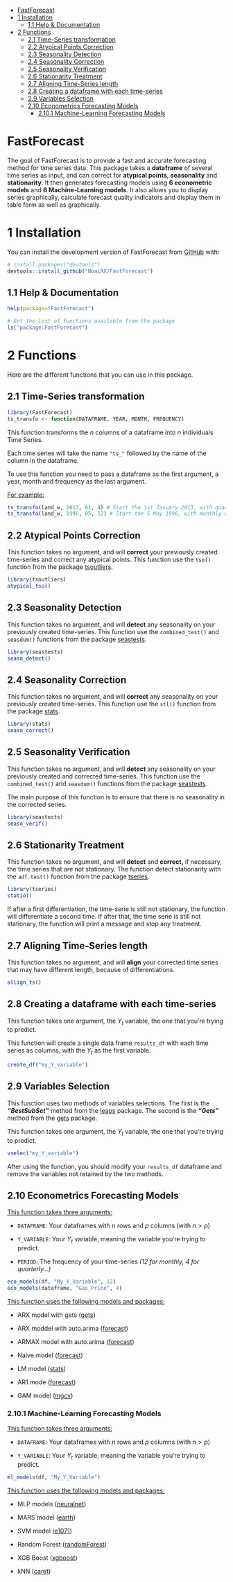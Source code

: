 
- [FastForecast](#fastforecast)
- [1 Installation](#1-installation)
  - [1.1 Help & Documentation](#11-help--documentation)
- [2 Functions](#2-functions)
  - [2.1 Time-Series transformation](#21-time-series-transformation)
  - [2.2 Atypical Points Correction](#22-atypical-points-correction)
  - [2.3 Seasonality Detection](#23-seasonality-detection)
  - [2.4 Seasonality Correction](#24-seasonality-correction)
  - [2.5 Seasonality Verification](#25-seasonality-verification)
  - [2.6 Stationarity Treatment](#26-stationarity-treatment)
  - [2.7 Aligning Time-Series length](#27-aligning-time-series-length)
  - [2.8 Creating a dataframe with each
    time-series](#28-creating-a-dataframe-with-each-time-series)
  - [2.9 Variables Selection](#29-variables-selection)
  - [2.10 Econometrics Forecasting
    Models](#210-econometrics-forecasting-models)
    - [2.10.1 Machine-Learning Forecasting
      Models](#2101-machine-learning-forecasting-models)

<!-- README.md is generated from README.Rmd. Please edit that file -->
<!-- TOC_PLACEHOLDER -->

# FastForecast

<!-- badges: start -->
<!-- badges: end -->

The goal of FastForecast is to provide a fast and accurate forecasting
method for time series data. This package takes a **dataframe** of
several time series as input, and can correct for **atypical points**,
**seasonality** and **stationarity**. It then generates forecasting
models using **6 econometric models** and **6 Machine-Learning models**.
It also allows you to display series graphically, calculate forecast
quality indicators and display them in table form as well as
graphically.

# 1 Installation

You can install the development version of FastForecast from
[GitHub](https://github.com/) with:

``` r
# install.packages("devtools")
devtools::install_github("NoaLRX/FastForecast")
```

## 1.1 Help & Documentation

``` r
help(package="FastForecast")

# Get the list of functions available from the package
ls("package:FastForecast")
```

# 2 Functions

Here are the different functions that you can use in this package.

## 2.1 Time-Series transformation

``` r
library(FastForecast)
ts_transfo <- function(DATAFRAME, YEAR, MONTH, FREQUENCY)
```

This function transforms the $n$ columns of a dataframe into $n$
individuals Time Series.

Each time series will take the name `"ts_"` followed by the name of the
column in the dataframe.

To use this function you need to pass a dataframe as the first argument,
a year, month and frequency as the last argument.

<u>For example:</u>

``` r
ts_transfo(land_w, 2013, 01, 4) # Start the 1st January 2013, with quarterly data
ts_transfo(land_w, 1996, 05, 12) # Start the 5 May 1996, with monthly data
```

## 2.2 Atypical Points Correction

This function takes no argument, and will **correct** your previously
created time-series and correct any atypical points. This function use
the `tso()` function from the package
[tsoutliers](https://www.rdocumentation.org/packages/tsoutliers/versions/0.6-8/topics/tso).

``` r
library(tsoutliers)
atypical_tso()
```

## 2.3 Seasonality Detection

This function takes no argument, and will **detect** any seasonality on
your previously created time-series. This function use the
`combined_test()` and `seasdum()` functions from the package
[seastests](https://www.rdocumentation.org/packages/seastests/versions/0.15.4).

``` r
library(seastests)
seaso_detect()
```

## 2.4 Seasonality Correction

This function takes no argument, and will **correct** any seasonality on
your previously created time-series. This function use the `stl()`
function from the package
[stats](https://www.rdocumentation.org/packages/stats/versions/3.6.2/topics/stl).

``` r
library(stats)
seaso_correct()
```

## 2.5 Seasonality Verification

This function takes no argument, and will **detect** any seasonality on
your previously created and corrected time-series. This function use the
`combined_test()` and `seasdum()` functions from the package
[seastests](https://www.rdocumentation.org/packages/seastests/versions/0.15.4).

The main purpose of this function is to ensure that there is no
seasonality in the corrected series.

``` r
library(seastests)
seaso_verif()
```

## 2.6 Stationarity Treatment

This function takes no argument, and will **detect** and **correct,** if
necessary, the time series that are not stationary. The function detect
stationarity with the `adf.test()` function from the package
[tseries](https://www.rdocumentation.org/packages/tseries/versions/0.10-54/topics/adf.test).

``` r
library(tseries)
statio()
```

If after a first differentiation, the time-serie is still not
stationary, the function will differentiate a second time. If after
that, the time serie is still not stationary, the function will print a
message and stop any treatment.

## 2.7 Aligning Time-Series length

This function takes no argument, and will **align** your corrected time
series that may have different length, because of differentiations.

``` r
allign_ts()
```

## 2.8 Creating a dataframe with each time-series

This function takes one argument, the $Y_t$ variable, the one that
you’re trying to predict.

This function will create a single data frame `results_df` with each
time series as columns, with the $Y_t$ as the first variable.

``` r
create_df("my_Y_variable")
```

## 2.9 Variables Selection

This function uses two methods of variables selections. The first is the
***“BestSubSet”*** method from the
[leaps](https://cran.r-project.org/web/packages/leaps/leaps.pdf)
package. The second is the ***“Gets”*** method from the
[gets](https://cran.r-project.org/web/packages/gets/gets.pdf) package.

This function takes one argument, the $Y_t$ variable, the one that
you’re trying to predict.

``` r
vselec("my_Y_variable")
```

After using the function, you should modify your `results_df` dataframe
and remove the variables not retained by the two methods.

## 2.10 Econometrics Forecasting Models

<u>This function takes three arguments:</u>

- `DATAFRAME`: Your dataframes with $n$ rows and $p$ columns (with
  $n > p$)

- `Y_VARIABLE`: Your $Y_t$ variable, meaning the variable you’re trying
  to predict.

- `PERIOD`: The frequency of your time-series *(12 for monthly, 4 for
  quarterly…)*

``` r
eco_models(df, "My_Y_Variable", 12)
eco_models(dataframe, "Gas_Price", 4)
```

<u>This function uses the following models and packages:</u>

- ARX model with gets
  ([gets](https://cran.r-project.org/web/packages/gets/gets.pdf))

- ARX moddel with auto.arima
  ([forecast](https://www.rdocumentation.org/packages/forecast/versions/8.21.1))

- ARMAX model with auto.arima
  ([forecast](https://www.rdocumentation.org/packages/forecast/versions/8.21.1))

- Naive model
  ([forecast](https://www.rdocumentation.org/packages/forecast/versions/8.21.1))

- LM model
  ([stats](https://www.rdocumentation.org/packages/stats/versions/3.6.2))

- AR1 mode
  ([forecast](https://www.rdocumentation.org/packages/forecast/versions/8.21.1))

- GAM model
  ([mgcv](https://www.rdocumentation.org/packages/mgcv/versions/1.9-0))

### 2.10.1 Machine-Learning Forecasting Models

<u>This function takes three arguments:</u>

- `DATAFRAME`: Your dataframes with $n$ rows and $p$ columns (with
  $n > p$)

- `Y_VARIABLE`: Your $Y_t$ variable, meaning the variable you’re trying
  to predict.

``` r
ml_models(df, "My_Y_Variable")
```

<u>This function uses the following models and packages:</u>

- MLP models
  ([neuralnet](https://www.rdocumentation.org/packages/neuralnet/versions/1.44.2))

- MARS model
  ([earth](https://www.rdocumentation.org/packages/earth/versions/5.3.2))

- SVM model
  ([e1071](https://www.rdocumentation.org/packages/e1071/versions/1.1-3))

- Random Forest
  ([randomForest](https://www.rdocumentation.org/packages/randomForest/versions/4.7-1.1))

- XGB Boost
  ([xgboost](https://www.rdocumentation.org/packages/xgboost/versions/1.7.5.1))

- kNN
  ([caret](https://www.rdocumentation.org/packages/caret/versions/6.0-94))
